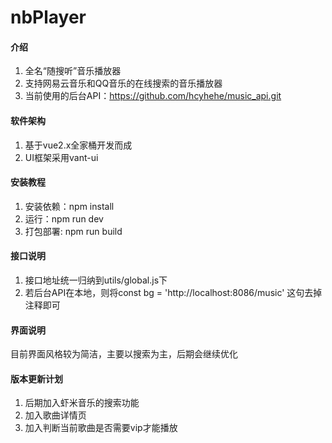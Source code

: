 # nbPlayer

#### 介绍
1. 全名“随搜听”音乐播放器
2. 支持网易云音乐和QQ音乐的在线搜索的音乐播放器
3. 当前使用的后台API：https://github.com/hcyhehe/music_api.git


#### 软件架构
1. 基于vue2.x全家桶开发而成
2. UI框架采用vant-ui


#### 安装教程
1. 安装依赖：npm install 
2. 运行：npm run dev
3. 打包部署: npm run build


#### 接口说明
1. 接口地址统一归纳到utils/global.js下
2. 若后台API在本地，则将const bg = 'http://localhost:8086/music' 这句去掉注释即可


#### 界面说明
目前界面风格较为简洁，主要以搜索为主，后期会继续优化


#### 版本更新计划
1.  后期加入虾米音乐的搜索功能
2.  加入歌曲详情页
3.  加入判断当前歌曲是否需要vip才能播放